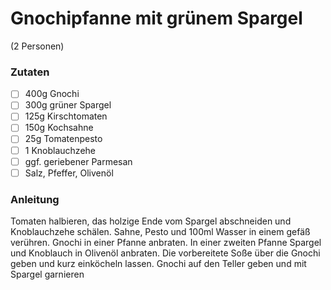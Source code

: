 #  Gnochipfanne mit grünem Spargel
(2 Personen)

###   Zutaten

- [ ] 400g Gnochi
- [ ] 300g grüner Spargel
- [ ] 125g Kirschtomaten
- [ ] 150g Kochsahne
- [ ] 25g Tomatenpesto
- [ ] 1 Knoblauchzehe
- [ ] ggf. geriebener Parmesan
- [ ] Salz, Pfeffer, Olivenöl

###   Anleitung
Tomaten halbieren, das holzige Ende vom Spargel abschneiden und Knoblauchzehe schälen.
Sahne, Pesto und 100ml Wasser in einem gefäß verühren.
Gnochi in einer Pfanne anbraten. In einer zweiten Pfanne Spargel und Knoblauch in Olivenöl anbraten.
Die vorbereitete Soße über die Gnochi geben und kurz einköcheln lassen.
Gnochi auf den Teller geben und mit Spargel garnieren
